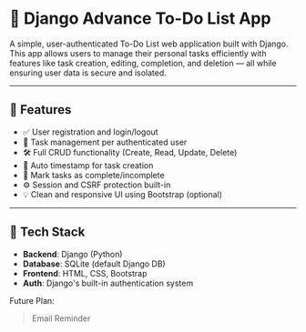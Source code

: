 # 📝 Django Advance To-Do List App

A simple, user-authenticated To-Do List web application built with Django. This app allows users to manage their personal tasks efficiently with features like task creation, editing, completion, and deletion — all while ensuring user data is secure and isolated.

---

## 🚀 Features

- ✅ User registration and login/logout
- 🔐 Task management per authenticated user
- 🛠️ Full CRUD functionality (Create, Read, Update, Delete)
- 📅 Auto timestamp for task creation
- 🎯 Mark tasks as complete/incomplete
- ⚙️ Session and CSRF protection built-in
- 💡 Clean and responsive UI using Bootstrap (optional)

---

## 🧠 Tech Stack

- **Backend**: Django (Python)
- **Database**: SQLite (default Django DB)
- **Frontend**: HTML, CSS, Bootstrap
- **Auth**: Django's built-in authentication system

Future Plan:
> Email Reminder
